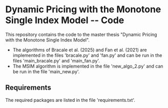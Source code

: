 # Dynamic Pricing with the Monotone Single Index Model -- Code

This repository contains the code to the master thesis "Dynamic Pricing with the Monotone Single Index Model". 

- The algorithms of Bracale et al. (2025) and Fan et al. (2021) are implemented in the files 'bracale.py' and 'fan.py' and can be run in the files 'main_bracale.py' and 'main_fan.py'.
- The MSIM algorithm is implemented in the file 'new_algo_2.py' and can be run in the file 'main_new.py'.

## Requirements
The required packages are listed in the file 'requirements.txt'.
